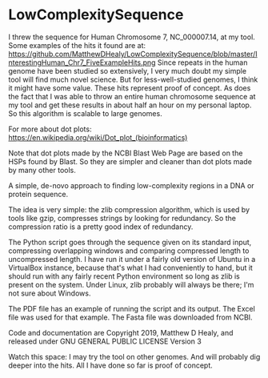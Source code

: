 # LowComplexitySequence

I threw the sequence for Human Chromosome 7, NC_000007.14, at my tool.
Some examples of the hits it found are at:
https://github.com/MatthewDHealy/LowComplexitySequence/blob/master/InterestingHuman_Chr7_FiveExampleHits.png
Since repeats in the human genome have been studied so extensively, I very much doubt my simple tool will
find much novel science.  But for less-well-studied genomes, I think it might have some value.
These hits represent proof of concept.  As does the fact that I was able to throw an entire human
chromosome sequence at my tool and get these results in about half an hour on my personal laptop.
So this algorithm is scalable to large genomes.


For more about dot plots:
https://en.wikipedia.org/wiki/Dot_plot_(bioinformatics)

Note that dot plots made by the NCBI Blast Web Page are based on the
HSPs found by Blast.  So they are simpler and cleaner than dot plots
made by many other tools.

A simple, de-novo approach to finding low-complexity regions in a DNA
or protein sequence.

The idea is very simple: the zlib compression algorithm, which is used by
tools like gzip, compresses strings by looking for redundancy.  So the
compression ratio is a pretty good index of redundancy.

The Python script goes through the sequence given on its standard input,
compressing overlapping windows and comparing compressed length to uncompressed
length.  I have run it under a fairly old version of Ubuntu in a VirtualBox
instance, because that's what I had conveniently to hand, but it should run
with any fairly recent Python environment so long as zlib is present on the
system.  Under Linux, zlib probably will always be there; I'm not sure about
Windows.

The PDF file has an example of running the script and its output.
The Excel file was used for that example.
The Fasta file was downloaded from NCBI.

Code and documentation are Copyright 2019, Matthew D Healy,
and released under GNU GENERAL PUBLIC LICENSE Version 3

Watch this space: I may try the tool on other genomes.  And will probably dig deeper into the hits.
All I have done so far is proof of concept.
